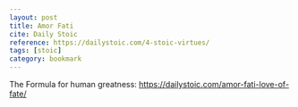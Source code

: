 ```yaml
---
layout: post
title: Amor Fati
cite: Daily Stoic
reference: https://dailystoic.com/4-stoic-virtues/
tags: [stoic]
category: bookmark
---
```


The Formula for human greatness: https://dailystoic.com/amor-fati-love-of-fate/
